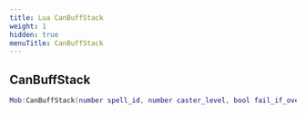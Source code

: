 ```yaml
---
title: Lua CanBuffStack
weight: 1
hidden: true
menuTitle: CanBuffStack
---
```

## CanBuffStack
```lua
Mob:CanBuffStack(number spell_id, number caster_level, bool fail_if_overwrite); -- number
```